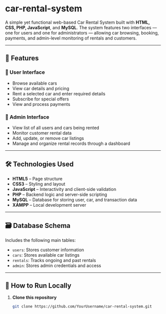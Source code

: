 # car-rental-system
A simple yet functional web-based Car Rental System built with **HTML, CSS, PHP, JavaScript**, and **MySQL**. The system features two interfaces — one for users and one for administrators — allowing car browsing, booking, payments, and admin-level monitoring of rentals and customers.

---

## 📌 Features

### 🔸 User Interface
- Browse available cars
- View car details and pricing
- Rent a selected car and enter required details
- Subscribe for special offers
- View and process payments

### 🔸 Admin Interface
- View list of all users and cars being rented
- Monitor customer rental data
- Add, update, or remove car listings
- Manage and organize rental records through a dashboard

---

## 🛠️ Technologies Used

- **HTML5** – Page structure  
- **CSS3** – Styling and layout  
- **JavaScript** – Interactivity and client-side validation  
- **PHP** – Backend logic and server-side scripting  
- **MySQL** – Database for storing user, car, and transaction data  
- **XAMPP** – Local development server  

---

## 🗃️ Database Schema

Includes the following main tables:
- `users`: Stores customer information  
- `cars`: Stores available car listings  
- `rentals`: Tracks ongoing and past rentals  
- `admin`: Stores admin credentials and access

---

## 🧪 How to Run Locally

1. **Clone this repository**  
   ```bash
   git clone https://github.com/YourUsername/car-rental-system.git

